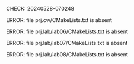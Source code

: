 CHECK: 20240528-070248
ERROR: file prj.cw/CMakeLists.txt is absent
ERROR: file prj.lab/lab06/CMakeLists.txt is absent
ERROR: file prj.lab/lab07/CMakeLists.txt is absent
ERROR: file prj.lab/lab08/CMakeLists.txt is absent
